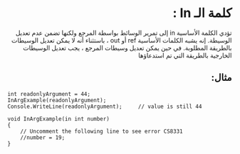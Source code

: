 <div dir=rtl>

# كلمة الـ In :


تؤدي الكلمة الأساسية in إلى تمرير الوسائط بواسطة المرجع ولكنها تضمن عدم تعديل الوسيطة.  إنه يشبه الكلمات الأساسية ref أو out ، باستثناء أنه لا يمكن تعديل الوسيطات بالطريقة المطلوبة. في حين يمكن تعديل وسيطات المرجع ، يجب تعديل الوسيطات الخارجية بالطريقة التي تم استدعاؤها
 ## مثال: 
 
<div dir=ltr>

```
int readonlyArgument = 44;
InArgExample(readonlyArgument);
Console.WriteLine(readonlyArgument);     // value is still 44

void InArgExample(in int number)
{
    // Uncomment the following line to see error CS8331
    //number = 19;
}

```
</div>

</div>
